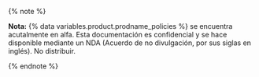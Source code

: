 {% note %}

**Nota:** {% data variables.product.prodname_policies %} se encuentra acutalmente en alfa. Esta documentación es confidencial y se hace disponible mediante un NDA (Acuerdo de no divulgación, por sus siglas en inglés). No distribuir.

{% endnote %}